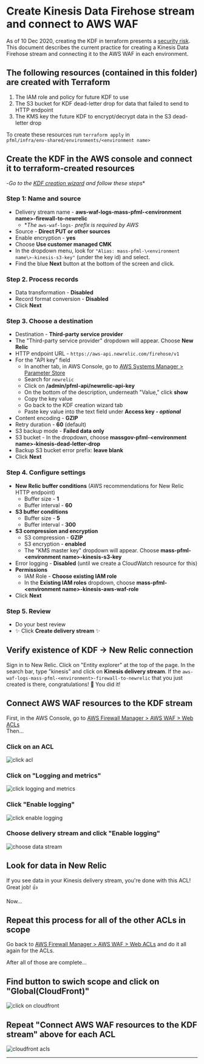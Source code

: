 # Create Kinesis Data Firehose stream and connect to AWS WAF

As of 10 Dec 2020, creating the KDF in terraform presents a [security risk][terraform issue]. This document describes the current practice for creating a Kinesis Data Firehose stream and connecting it to the AWS WAF in each environment.

## The following resources (contained in this folder) are created with Terraform

1. The IAM role and policy for future KDF to use
2. The S3 bucket for KDF dead-letter drop for data that failed to send to HTTP endpoint
3. The KMS key the future KDF to encrypt/decrypt data in the S3 dead-letter drop

To create these resources run `terraform apply` in  
`pfml/infra/env-shared/environments/<environment name>`

## Create the KDF in the AWS console and connect it to terraform-created resources

-*Go to the [KDF creation wizard][KDF creation page] and follow these steps**

### Step 1: Name and source

- Delivery stream name -  **aws-waf-logs-mass-pfml-\<environment name\>-firewall-to-newrelic**
  - **The* `aws-waf-logs-` *prefix is required by AWS*
- Source -  **Direct PUT or other sources**
- Enable encryption -  **yes**
- Choose **Use customer managed CMK**
- In the dropdown menu, look for `"Alias: mass-pfml-\<environment name\>-kinesis-s3-key"` (under the key id) and select.
- Find the blue **Next** button at the bottom of the screen and click.
  
### Step 2. Process records

- Data transformation -  **Disabled**
- Record format conversion -  **Disabled**
- Click **Next**

### Step 3. Choose a destination

- Destination -  **Third-party service provider**
- The "Third-party service provider" dropdown will appear. Choose **New Relic**
- HTTP endpoint URL - `https://aws-api.newrelic.com/firehose/v1`
- For the "API key" field
  - In another tab, in AWS Console, go to [AWS Systems Manager > Parameter Store][parameter store]
  - Search for `newrelic`
  - Click on **/admin/pfml-api/newrelic-api-key**
  - On the bottom of the description, underneath "Value," click **show**
  - Copy the key value
  - Go back to the KDF creation wizard tab
  - Paste key value into the text field under **Access key - *optional***
- Content encoding - **GZIP**
- Retry duration -  **60** (default)
- S3 backup mode -  **Failed data only**
- S3 bucket -  In the dropdown, choose **massgov-pfml-\<environment name\>-kinesis-dead-letter-drop**
- Backup S3 bucket error prefix: **leave blank**
- Click **Next**
  
### Step 4. Configure settings

- **New Relic buffer conditions** (AWS recommendations for New Relic HTTP endpoint)
  - Buffer size -  **1**
  - Buffer interval -  **60**
- **S3 buffer conditions**
  - Buffer size -  **5**
  - Buffer interval -  **300**
- **S3 compression and encryption**
  - S3 compression -  **GZIP**
  - S3 encryption -  **enabled**
  - The "KMS master key" dropdown will appear. Choose **mass-pfml-\<environment name\>-kinesis-s3-key**
- Error logging -  **Disabled** (until we create a CloudWatch resource for this)
- **Permissions**
  - IAM Role -  **Choose existing IAM role**
  - In the **Existing IAM roles** dropdown, choose **mass-pfml-\<environment name\>-kinesis-aws-waf-role**
- Click **Next**

### Step 5. Review

- Do your best review
- :sparkles: Click **Create delivery stream** :sparkles:

## Verify existence of KDF -> New Relic connection

Sign in to New Relic. Click on "Entity explorer" at the top of the page. In the search bar, type "kinesis" and click on **Kinesis delivery stream**. If the `aws-waf-logs-mass-pfml-<environment>-firewall-to-newrelic`
that you just created is there, congratulations! :tada: You did it!

## Connect AWS WAF resources to the KDF stream

First, in the AWS Console, go to [AWS Firewall Manager > AWS WAF > Web ACLs][web acls]  
Then...

### Click on an ACL

![click acl](./readme_imgs/click_acl.png)

### Click on "Logging and metrics"

![click logging and metrics](./readme_imgs/click_logging_and_metrics.png)

### Click "Enable logging"

![click enable logging](./readme_imgs/click_enable_logging.png)

### Choose delivery stream and click "Enable logging"

![choose data stream](readme_imgs/choose_delivery_stream.png)

## Look for data in New Relic

If you see data in your Kinesis delivery stream, you're done with this ACL! Great job! :+1:  

Now...

## Repeat this process for all of the other ACLs in scope

Go back to [AWS Firewall Manager > AWS WAF > Web ACLs][web acls] and do it all again for the ACLs.  

After all of those are complete...

## Find button to swich scope and click on "Global(CloudFront)"

![click on cloudfront](./readme_imgs/click_on_cloudfront.png)

## Repeat "Connect AWS WAF resources to the KDF stream" above for each ACL

![cloudfront acls](readme_imgs/cloudfront_acls.png)

---
[KDF creation page]:https://console.aws.amazon.com/firehose/home?region=us-east-1#/wizard/nameAndSource

[terraform issue]:https://github.com/hashicorp/terraform-provider-aws/pull/16684

[parameter store]:https://console.aws.amazon.com/systems-manager/parameters/?region=us-east-1&tab=Table

[web acls]:https://console.aws.amazon.com/wafv2/homev2/web-acls?region=us-east-1
